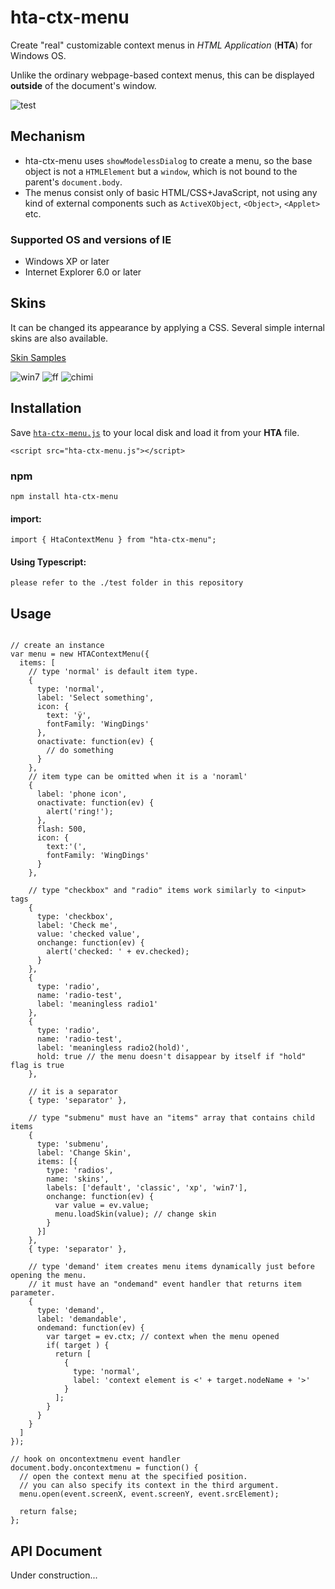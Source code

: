 # hta-ctx-menu
Create "real" customizable context menus in *HTML Application* (**HTA**) for Windows OS.

Unlike the ordinary webpage-based context menus, this can be displayed **outside** of the document's window.

![test](./docs/img/top.png)

## Mechanism
* hta-ctx-menu uses `showModelessDialog` to create a menu, so the base object is not a `HTMLElement` but a `window`, which is not bound to the parent's `document.body`.
* The menus consist only of basic HTML/CSS+JavaScript, not using any kind of external components such as `ActiveXObject`, `<Object>`, `<Applet>` etc.


### Supported OS and versions of IE
* Windows XP or later
* Internet Explorer 6.0 or later

## Skins
It can be changed its appearance by applying a CSS. Several simple internal skins are also available.

[Skin Samples](./skins/)

![win7](./docs/img/win7.png)
![ff](./docs/img/ff.png)
![chimi](./docs/img/chimi.png)

## Installation

Save [`hta-ctx-menu.js`](./release/hta-ctx-menu.js?raw=true) to your local disk and load it from your **HTA** file.

```
<script src="hta-ctx-menu.js"></script>
```

### npm
```
npm install hta-ctx-menu
```
#### import:
```
import { HtaContextMenu } from "hta-ctx-menu";
```

#### Using Typescript:
```
please refer to the ./test folder in this repository
```


## Usage
```

// create an instance
var menu = new HTAContextMenu({
  items: [
    // type 'normal' is default item type.
    {
      type: 'normal',
      label: 'Select something',
      icon: {
        text: 'ÿ',
        fontFamily: 'WingDings'
      },
      onactivate: function(ev) {
        // do something
      }
    },
    // item type can be omitted when it is a 'noraml'
    {
      label: 'phone icon',
      onactivate: function(ev) {
        alert('ring!');
      },
      flash: 500,
      icon: {
        text:'(',
        fontFamily: 'WingDings'
      }
    },
    
    // type "checkbox" and "radio" items work similarly to <input> tags
    {
      type: 'checkbox',
      label: 'Check me',
      value: 'checked value',
      onchange: function(ev) {
        alert('checked: ' + ev.checked);
      }
    },
    {
      type: 'radio',
      name: 'radio-test',
      label: 'meaningless radio1'
    },
    {
      type: 'radio',
      name: 'radio-test',
      label: 'meaningless radio2(hold)',
      hold: true // the menu doesn't disappear by itself if "hold" flag is true
    },
    
    // it is a separator
    { type: 'separator' },
    
    // type "submenu" must have an "items" array that contains child items
    {
      type: 'submenu',
      label: 'Change Skin',
      items: [{
        type: 'radios',
        name: 'skins',
        labels: ['default', 'classic', 'xp', 'win7'],
        onchange: function(ev) {
          var value = ev.value;
          menu.loadSkin(value); // change skin
        }
      }]
    },
    { type: 'separator' },
    
    // type 'demand' item creates menu items dynamically just before opening the menu.
    // it must have an "ondemand" event handler that returns item parameter.
    {
      type: 'demand',
      label: 'demandable',
      ondemand: function(ev) {
        var target = ev.ctx; // context when the menu opened
        if( target ) {
          return [
            {
              type: 'normal',
              label: 'context element is <' + target.nodeName + '>'
            }
          ];
        }
      }
    }
  ]
});

// hook on oncontextmenu event handler
document.body.oncontextmenu = function() {
  // open the context menu at the specified position.
  // you can also specify its context in the third argument.
  menu.open(event.screenX, event.screenY, event.srcElement);
  
  return false;
};

```

## API Document

Under construction...
